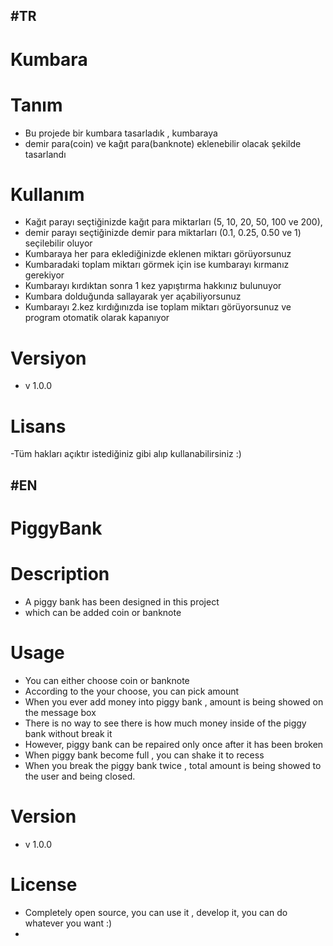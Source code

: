 ﻿#TR
---------------------------------------------------------------------------------
# Kumbara

# Tanım
- Bu projede bir kumbara tasarladık , kumbaraya 
- demir para(coin) ve kağıt para(banknote) eklenebilir olacak şekilde tasarlandı
# Kullanım
- Kağıt parayı seçtiğinizde kağıt para miktarları (5, 10, 20, 50, 100 ve 200),
- demir parayı seçtiğinizde demir para miktarları (0.1, 0.25, 0.50 ve 1) seçilebilir oluyor
- Kumbaraya her para eklediğinizde eklenen miktarı görüyorsunuz 
- Kumbaradaki toplam miktarı görmek için ise kumbarayı kırmanız gerekiyor
- Kumbarayı kırdıktan sonra 1 kez yapıştırma hakkınız bulunuyor 
- Kumbara dolduğunda sallayarak yer açabiliyorsunuz 
- Kumbarayı 2.kez kırdığınızda ise toplam miktarı görüyorsunuz ve program otomatik olarak kapanıyor
# Versiyon 
- v 1.0.0
# Lisans
-Tüm hakları açıktır istediğiniz gibi alıp kullanabilirsiniz :)


#EN
---------------------------------------------------------------------------------
# PiggyBank

# Description
- A piggy bank has been designed in this project 
- which can be added coin or banknote
# Usage
- You can either choose coin or banknote
- According to the your choose, you can pick amount 
- When you ever add money into piggy bank , amount is being showed on the message box
- There is no way to see there is how much money inside of the piggy bank without break it
- However, piggy bank can be repaired only once after it has been broken
- When piggy bank become full , you can shake it to recess
- When you break the piggy bank twice , total amount is being showed to the user and being closed.
# Version 
- v 1.0.0
# License
- Completely open source, you can use it , develop it, you can do whatever you want :)
-